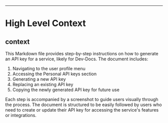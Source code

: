 

  ---
# High Level Context
## context
This Markdown file provides step-by-step instructions on how to generate an API key for a service, likely for Dev-Docs. The document includes:

1. Navigating to the user profile menu
2. Accessing the Personal API keys section
3. Generating a new API key
4. Replacing an existing API key
5. Copying the newly generated API key for future use

Each step is accompanied by a screenshot to guide users visually through the process. The document is structured to be easily followed by users who need to create or update their API key for accessing the service's features or integrations.

  